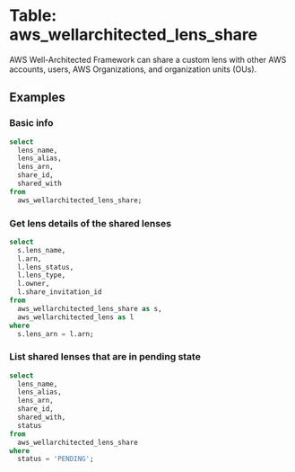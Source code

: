 # Table: aws_wellarchitected_lens_share

AWS Well-Architected Framework can share a custom lens with other AWS accounts, users, AWS Organizations, and organization units (OUs).

## Examples

### Basic info

```sql
select
  lens_name,
  lens_alias,
  lens_arn,
  share_id,
  shared_with
from
  aws_wellarchitected_lens_share;
```

### Get lens details of the shared lenses

```sql
select
  s.lens_name,
  l.arn,
  l.lens_status,
  l.lens_type,
  l.owner,
  l.share_invitation_id
from
  aws_wellarchitected_lens_share as s,
  aws_wellarchitected_lens as l
where
  s.lens_arn = l.arn;
```

### List shared lenses that are in pending state

```sql
select
  lens_name,
  lens_alias,
  lens_arn,
  share_id,
  shared_with,
  status
from
  aws_wellarchitected_lens_share
where
  status = 'PENDING';
```

